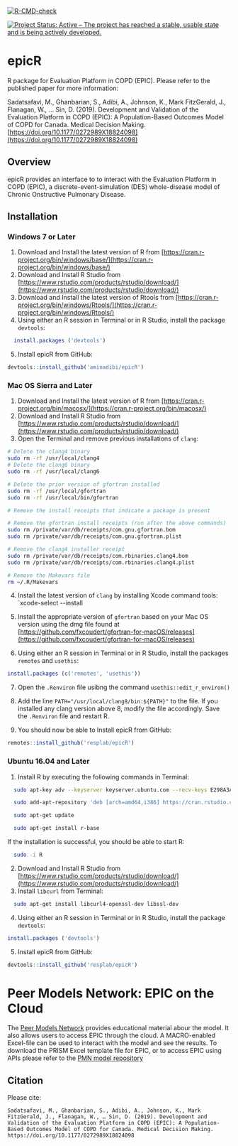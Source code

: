 <!-- badges: start -->
[![R-CMD-check](https://github.com/resplab/epicR/workflows/R-CMD-check/badge.svg)](https://github.com/resplab/epicR/actions)
<!-- badges: end -->
[![Project Status: Active – The project has reached a stable, usable state and is being actively developed.](https://www.repostatus.org/badges/latest/active.svg)](https://www.repostatus.org/#active)


# epicR
R package for Evaluation Platform in COPD (EPIC). Please refer to the published paper for more information: 

Sadatsafavi, M., Ghanbarian, S., Adibi, A., Johnson, K., Mark FitzGerald, J., Flanagan, W., … Sin, D. (2019). Development and Validation of the Evaluation Platform in COPD (EPIC): A Population-Based Outcomes Model of COPD for Canada. Medical Decision Making. [https://doi.org/10.1177/0272989X18824098](https://doi.org/10.1177/0272989X18824098)


## Overview
epicR provides an interface to to interact with the Evaluation Platform in COPD (EPIC), a discrete-event-simulation (DES) whole-disease model of Chronic Onstructive Pulmonary Disease.

## Installation
### Windows 7 or Later
1. Download and Install the latest version of R from [https://cran.r-project.org/bin/windows/base/](https://cran.r-project.org/bin/windows/base/)
2. Download and Install R Studio from [https://www.rstudio.com/products/rstudio/download/](https://www.rstudio.com/products/rstudio/download/)
3. Download and Install the latest version of Rtools from [https://cran.r-project.org/bin/windows/Rtools/](https://cran.r-project.org/bin/windows/Rtools/) 
4. Using either an R session in Terminal or in R Studio, install the package `devtools`:

```r
  install.packages ('devtools')
```

5. Install epicR from GitHub:

```r
devtools::install_github('aminadibi/epicR')
```


### Mac OS Sierra and Later
1. Download and Install the latest version of R from [https://cran.r-project.org/bin/macosx/](https://cran.r-project.org/bin/macosx/)
2. Download and Install R Studio from [https://www.rstudio.com/products/rstudio/download/](https://www.rstudio.com/products/rstudio/download/)
3. Open the Terminal and remove previous installations of `clang`:

```bash
# Delete the clang4 binary
sudo rm -rf /usr/local/clang4
# Delete the clang6 binary
sudo rm -rf /usr/local/clang6

# Delete the prior version of gfortran installed
sudo rm -rf /usr/local/gfortran
sudo rm -rf /usr/local/bin/gfortran

# Remove the install receipts that indicate a package is present

# Remove the gfortran install receipts (run after the above commands)
sudo rm /private/var/db/receipts/com.gnu.gfortran.bom
sudo rm /private/var/db/receipts/com.gnu.gfortran.plist

# Remove the clang4 installer receipt
sudo rm /private/var/db/receipts/com.rbinaries.clang4.bom
sudo rm /private/var/db/receipts/com.rbinaries.clang4.plist

# Remove the Makevars file
rm ~/.R/Makevars
```
4. Install the latest version of `clang` by installing Xcode command tools: 
`xcode-select --install

5. Install the appropriate version of `gfortran` based on your Mac OS version using the dmg file found at [https://github.com/fxcoudert/gfortran-for-macOS/releases](https://github.com/fxcoudert/gfortran-for-macOS/releases) 

6. Using either an R session in Terminal or in R Studio, install the packages `remotes` and `usethis`:

```r
install.packages (c('remotes', 'usethis'))
```
7. Open the `.Renviron` file usibng the command `usethis::edit_r_environ()`
8. Add the line `PATH="/usr/local/clang8/bin:${PATH}"` to the file. If you installed any clang version above 8, modify the file accordingly. Save the `.Renviron` file and restart R.  

9. You should now be able to Install epicR from GitHub:
```r
remotes::install_github('resplab/epicR')
```

### Ubuntu 16.04 and Later
1. Install R by executing the following commands in Terminal:

```bash
  sudo apt-key adv --keyserver keyserver.ubuntu.com --recv-keys E298A3A825C0D65DFD57CBB651716619E084DAB9
```
```bash
  sudo add-apt-repository 'deb [arch=amd64,i386] https://cran.rstudio.com/bin/linux/ubuntu xenial/'
```
```bash
  sudo apt-get update
```
```bash
  sudo apt-get install r-base
```
If the installation is successful, you should be able to start R:
```bash
  sudo -i R
```

2. Download and Install R Studio from [https://www.rstudio.com/products/rstudio/download/](https://www.rstudio.com/products/rstudio/download/)
3. Install `libcurl` from Terminal: 

```bash
  sudo apt-get install libcurl4-openssl-dev libssl-dev
```

4. Using either an R session in Terminal or in R Studio, install the package `devtools`:

```r
install.packages ('devtools')
```
  
5. Install epicR from GitHub:

```r
devtools::install_github('resplab/epicR')
```

# Peer Models Network: EPIC on the Cloud

The [Peer Models Network](https://www.peermodelsnetwork.com/) provides educational material abour the model. It also allows users to access EPIC through the cloud. A MACRO-enabled Excel-file can be used to interact with the model and see the results. To download the PRISM Excel template file for EPIC, or to access EPIC using APIs please refer to the [PMN model repository](https://models.peermodelsnetwork.com/#/)

## Citation

Please cite:

```Sadatsafavi, M., Ghanbarian, S., Adibi, A., Johnson, K., Mark FitzGerald, J., Flanagan, W., … Sin, D. (2019). Development and Validation of the Evaluation Platform in COPD (EPIC): A Population-Based Outcomes Model of COPD for Canada. Medical Decision Making. https://doi.org/10.1177/0272989X18824098```
